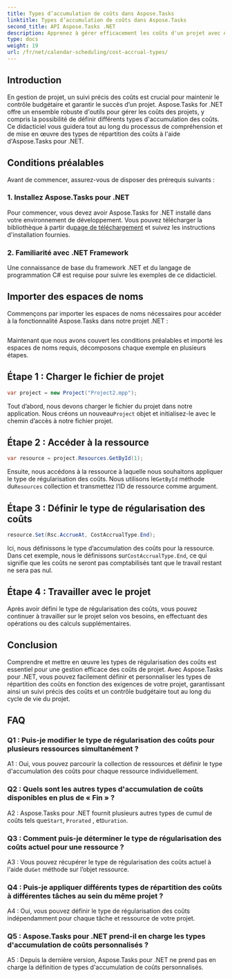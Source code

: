```yaml
---
title: Types d’accumulation de coûts dans Aspose.Tasks
linktitle: Types d’accumulation de coûts dans Aspose.Tasks
second_title: API Aspose.Tasks .NET
description: Apprenez à gérer efficacement les coûts d'un projet avec Aspose.Tasks pour .NET. Définissez les types de régularisation des coûts pour un suivi budgétaire précis.
type: docs
weight: 19
url: /fr/net/calendar-scheduling/cost-accrual-types/
---
```

## Introduction

En gestion de projet, un suivi précis des coûts est crucial pour maintenir le contrôle budgétaire et garantir le succès d’un projet. Aspose.Tasks for .NET offre un ensemble robuste d'outils pour gérer les coûts des projets, y compris la possibilité de définir différents types d'accumulation des coûts. Ce didacticiel vous guidera tout au long du processus de compréhension et de mise en œuvre des types de répartition des coûts à l'aide d'Aspose.Tasks pour .NET.

## Conditions préalables

Avant de commencer, assurez-vous de disposer des prérequis suivants :

### 1. Installez Aspose.Tasks pour .NET

 Pour commencer, vous devez avoir Aspose.Tasks for .NET installé dans votre environnement de développement. Vous pouvez télécharger la bibliothèque à partir du[page de téléchargement](https://releases.aspose.com/tasks/net/) et suivez les instructions d'installation fournies.

### 2. Familiarité avec .NET Framework

Une connaissance de base du framework .NET et du langage de programmation C# est requise pour suivre les exemples de ce didacticiel.

## Importer des espaces de noms

Commençons par importer les espaces de noms nécessaires pour accéder à la fonctionnalité Aspose.Tasks dans notre projet .NET :

```csharp

```

Maintenant que nous avons couvert les conditions préalables et importé les espaces de noms requis, décomposons chaque exemple en plusieurs étapes.

## Étape 1 : Charger le fichier de projet

```csharp
var project = new Project("Project2.mpp");
```

 Tout d’abord, nous devons charger le fichier du projet dans notre application. Nous créons un nouveau`Project` objet et initialisez-le avec le chemin d’accès à notre fichier projet.

## Étape 2 : Accéder à la ressource

```csharp
var resource = project.Resources.GetById(1);
```

 Ensuite, nous accédons à la ressource à laquelle nous souhaitons appliquer le type de régularisation des coûts. Nous utilisons le`GetById` méthode du`Resources` collection et transmettez l’ID de ressource comme argument.

## Étape 3 : Définir le type de régularisation des coûts

```csharp
resource.Set(Rsc.AccrueAt, CostAccrualType.End);
```

Ici, nous définissons le type d’accumulation des coûts pour la ressource. Dans cet exemple, nous le définissons sur`CostAccrualType.End`, ce qui signifie que les coûts ne seront pas comptabilisés tant que le travail restant ne sera pas nul.

## Étape 4 : Travailler avec le projet

Après avoir défini le type de régularisation des coûts, vous pouvez continuer à travailler sur le projet selon vos besoins, en effectuant des opérations ou des calculs supplémentaires.

## Conclusion

Comprendre et mettre en œuvre les types de régularisation des coûts est essentiel pour une gestion efficace des coûts de projet. Avec Aspose.Tasks pour .NET, vous pouvez facilement définir et personnaliser les types de répartition des coûts en fonction des exigences de votre projet, garantissant ainsi un suivi précis des coûts et un contrôle budgétaire tout au long du cycle de vie du projet.

## FAQ

### Q1 : Puis-je modifier le type de régularisation des coûts pour plusieurs ressources simultanément ?

A1 : Oui, vous pouvez parcourir la collection de ressources et définir le type d'accumulation des coûts pour chaque ressource individuellement.

### Q2 : Quels sont les autres types d'accumulation de coûts disponibles en plus de « Fin » ?

A2 : Aspose.Tasks pour .NET fournit plusieurs autres types de cumul de coûts tels que`Start`, `Prorated` , et`Duration`.

### Q3 : Comment puis-je déterminer le type de régularisation des coûts actuel pour une ressource ?

 A3 : Vous pouvez récupérer le type de régularisation des coûts actuel à l'aide du`Get` méthode sur l’objet ressource.

### Q4 : Puis-je appliquer différents types de répartition des coûts à différentes tâches au sein du même projet ?

A4 : Oui, vous pouvez définir le type de régularisation des coûts indépendamment pour chaque tâche et ressource de votre projet.

### Q5 : Aspose.Tasks pour .NET prend-il en charge les types d'accumulation de coûts personnalisés ?

A5 : Depuis la dernière version, Aspose.Tasks pour .NET ne prend pas en charge la définition de types d'accumulation de coûts personnalisés.